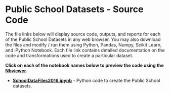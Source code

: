# Public School Datasets - Source Code
The file links below will display source code, outputs, and reports for each of the Public School Datasets in any web browser.  You may also download the files and modify / run them using Python, Pandas, Numpy, Scikit Learn, and iPython Notebook.  Each file link contains detailed documentation on the code and transformations used to create a particular dataset.     

**Click on each of the notebook names below to preview the code using the [Nbviewer](nbviewer.jupyter.org).**

* [**SchoolDataFiles2016.ipynb**](http://nbviewer.jupyter.org/github/jakemdrew/EducationDataNC/blob/master/2016/School%20Datasets/Source%20Code/SchoolDataFiles2016.ipynb) - Python code to create the Public School datasets. 
